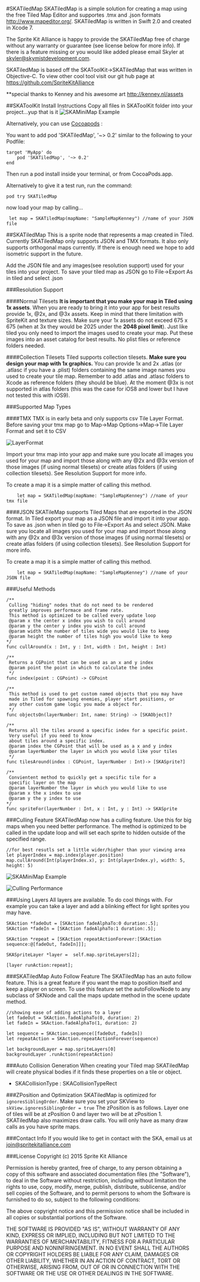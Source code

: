 #SKATiledMap
SKATiledMap is a simple solution for creating a map using the free Tiled Map Editor and supportes .tmx and .json formats http://www.mapeditor.org/. SKATiledMap is written in Swift 2.0 and created in Xcode 7.

The Sprite Kit Alliance is happy to provide the SKATiledMap free of charge without any warranty or guarantee (see license below for more info). If there is a feature missing or you would like added please email Skyler at skyler@skymistdevelopment.com.

SKATiledMap is based off the SKAToolKit->SKATiledMap that was written in Objective-C. To view other cool tool visit our git hub page at https://github.com/SpriteKitAlliance

**special thanks to Kenney and his awesome art http://kenney.nl/assets

##SKAToolKit Install Instructions
Copy all files in SKAToolKit folder into your project...yup that is it
![SKAMiniMap Example](Documentation/import.png)

Alternatively, you can use [Cocoapods](http://cocoadocs.org) :

You want to add pod 'SKATiledMap', '~> 0.2' similar to the following to your Podfile:

    target 'MyApp' do
        pod 'SKATiledMap', '~> 0.2'
    end

Then run a pod install inside your terminal, or from CocoaPods.app.

Alternatively to give it a test run, run the command:

    pod try SKATiledMap

now load your map by calling...

     let map = SKATiledMap(mapName: "SampleMapKenney") //name of your JSON file

##SKATiledMap
This is a sprite node that represents a map created in Tiled. Currently SKATiledMap only supports JSON and TMX formats. It also only supports orthogonal maps currently. If there is enough need we hope to add isometric support in the future.

Add the JSON file and any images(see resolution support) used for your tiles into your project. To save your tiled map as JSON go to File->Export As in tiled and select .json

###Resolution Support

####Normal Tilesets
**It is important that you make your map in Tiled using 1x assets**. When you are ready to bring it into your app for best results provide 1x, @2x, and @3x assets. Keep in mind that there limitation with SpriteKit and texture sizes. Make sure your 1x assets do not exceed 675 x 675 (when at 3x they would be 2025 under the **2048 pixel limit**). Just like tiled you only need to import the images used to create your map. Put these images into an asset catalog for best results. No plist files or reference folders needed.

####Collection Tilesets
Tiled supports collection tilesets. **Make sure you design your map with 1x graphics.** You can provide 1x and 2x .atlas (or .atlasc if you have a .plist) folders containing the same image names you used to create your tile map. Remember to add .atlas and .atlasc folders to Xcode as reference folders (they should be blue). At the moment @3x is not supported in atlas folders (this was the case for iOS8 and lower but I have not tested this with iOS9).

###Supported Map Types

####TMX
TMX is in early beta and only supports csv Tile Layer Format. Before saving your tmx map go to Map->Map Options->Map->Tile Layer Format and set it to CSV

![LayerFormat](Documentation/layerformat.png)

Import your tmx map into your app and make sure you locate all images you used for your map and import those along with any @2x and @3x version of those images (if using normal tilesets) or create atlas folders (if using collection tilesets). See Resolution Support for more info.

To create a map it is a simple matter of calling this method.


        let map = SKATiledMap(mapName: "SampleMapKenney") //name of your tmx file


    
####JSON
SKATileMap supports Tiled Maps that are exported in the JSON format. In Tiled export your map as a JSON file and import it into your app. To save as .json when in tiled go to File->Export As and select JSON. Make sure you locate all images you used for your map and import those along with any @2x and @3x version of those images (if using normal tilesets) or create atlas folders (if using collection tilesets). See Resolution Support for more info.

To create a map it is a simple matter of calling this method.


        let map = SKATiledMap(mapName: "SampleMapKenney") //name of your JSON file
    
###Useful Methods

    /**
     Culling "hiding" nodes that do not need to be rendered 
     greatly improves performace and frame rate.
     This method is optimized to be called every update loop
     @param x the center x index you wish to cull around
     @param y the center y index you wish to cull around
     @param width the number of tiles wide you would like to keep
     @param height the number of tiles high you would like to keep
    */
    func cullAround(x : Int, y : Int, width : Int, height : Int)
    
    /**
     Returns a CGPoint that can be used as an x and y index
     @param point the point in which to calculate the index
     */
    func index(point : CGPoint) -> CGPoint
    
    /**
     This method is used to get custom named objects that you may have 
     made in Tiled for spawning enemies, player start positions, or 
     any other custom game logic you made a object for.
     */
    func objectsOn(layerNumber: Int, name: String) -> [SKAObject]?
    
    /**
     Returns all the tiles around a specific index for a specific point. 
     Very useful if you need to know
     about tiles around a specific index.
     @param index the CGPoint that will be used as a x and y index
     @param layerNumber the layer in which you would like your tiles
     */
    func tilesAround(index : CGPoint, layerNumber : Int)-> [SKASprite?]
    
    /**
     Convientent method to quickly get a specific tile for a 
     specific layer on the map
     @param layerNumber the layer in which you would like to use
     @param x the x index to use
     @param y the y index to use
    */
    func spriteFor(layerNumber : Int, x : Int, y : Int) -> SKASprite
        
###Culling Feature
SKATiledMap now has a culling feature. Use this for big maps when you need better performance. The method is optimized to be called in the update loop and will set each sprite to hidden outside of the specified range.

	//for best resutls set a little wider/higher than your viewing area
    let playerIndex = map.index(player.position)
    map.cullAround(Int(playerIndex.x), y: Int(playerIndex.y), width: 5, height: 5)
    
![SKAMiniMap Example](Documentation/culling.png)

![Culling Performance](Documentation/culling-performance-h.png)

    
    
###Using Layers
All layers are available. To do cool things with. For example you can take a layer and add a blinking effect for light sprites you may have.

    SKAction *fadeOut = [SKAction fadeAlphaTo:0 duration:.5];
    SKAction *fadeIn = [SKAction fadeAlphaTo:1 duration:.5];
    
    SKAction *repeat = [SKAction repeatActionForever:[SKAction sequence:@[fadeOut, fadeIn]]];
    
    SKASpriteLayer *layer =  self.map.spriteLayers[2];
    
    [layer runAction:repeat];

###SKATiledMap Auto Follow Feature
The SKATiledMap has an auto follow feature. This is a great feature if you want the map to position itself and keep a player on screen. To use this feature set the autoFollowNode to any subclass of SKNode and call the maps update method in the scene update method. 

    //showing ease of adding actions to a layer
    let fadeOut = SKAction.fadeAlphaTo(0, duration: 2)
    let fadeIn = SKAction.fadeAlphaTo(1, duration: 2)
        
    let sequence = SKAction.sequence([fadeOut, fadeIn])
    let repeatAction = SKAction.repeatActionForever(sequence)
        
    let backgroundLayer = map.spriteLayers[0]
    backgroundLayer .runAction(repeatAction)


###Auto Collision Generation
When creating your Tiled map SKATiledMap will create physical bodies if it finds these properties on a tile or object.

- SKACollisionType : SKACollisionTypeRect

###ZPosition and Optimization
SKATiledMap is optimized for `ignoresSiblingOrder`. Make sure you set your SKView to `skView.ignoresSiblingOrder = true` The zPosition is as follows. Layer one of tiles will be at zPosition 0 and layer two will be at zPosition 1. SKATiledMap also maximizes draw calls. You will only have as many draw calls as you have sprite maps.
    
###Contact Info
If you would like to get in contact with the SKA, email us at join@spritekitalliance.com
    
###License
Copyright (c) 2015 Sprite Kit Alliance

Permission is hereby granted, free of charge, to any person obtaining a copy of this software and associated documentation files (the "Software"), to deal in the Software without restriction, including without limitation the rights to use, copy, modify, merge, publish, distribute, sublicense, and/or sell copies of the Software, and to permit persons to whom the Software is furnished to do so, subject to the following conditions:

The above copyright notice and this permission notice shall be included in all copies or substantial portions of the Software.

THE SOFTWARE IS PROVIDED "AS IS", WITHOUT WARRANTY OF ANY KIND, EXPRESS OR IMPLIED, INCLUDING BUT NOT LIMITED TO THE WARRANTIES OF MERCHANTABILITY, FITNESS FOR A PARTICULAR PURPOSE AND NONINFRINGEMENT. IN NO EVENT SHALL THE AUTHORS OR COPYRIGHT HOLDERS BE LIABLE FOR ANY CLAIM, DAMAGES OR OTHER LIABILITY, WHETHER IN AN ACTION OF CONTRACT, TORT OR OTHERWISE, ARISING FROM, OUT OF OR IN CONNECTION WITH THE SOFTWARE OR THE USE OR OTHER DEALINGS IN THE SOFTWARE.


